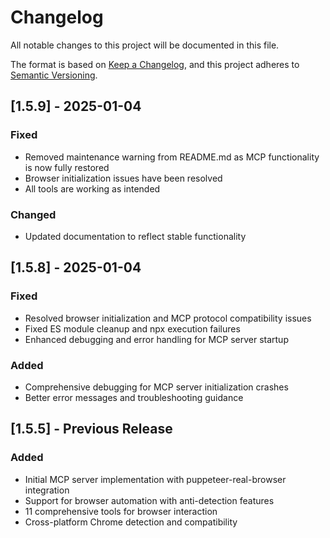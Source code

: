 # Changelog

All notable changes to this project will be documented in this file.

The format is based on [Keep a Changelog](https://keepachangelog.com/en/1.0.0/),
and this project adheres to [Semantic Versioning](https://semver.org/spec/v2.0.0.html).

## [1.5.9] - 2025-01-04

### Fixed
- Removed maintenance warning from README.md as MCP functionality is now fully restored
- Browser initialization issues have been resolved
- All tools are working as intended

### Changed
- Updated documentation to reflect stable functionality

## [1.5.8] - 2025-01-04

### Fixed
- Resolved browser initialization and MCP protocol compatibility issues
- Fixed ES module cleanup and npx execution failures
- Enhanced debugging and error handling for MCP server startup

### Added
- Comprehensive debugging for MCP server initialization crashes
- Better error messages and troubleshooting guidance

## [1.5.5] - Previous Release

### Added
- Initial MCP server implementation with puppeteer-real-browser integration
- Support for browser automation with anti-detection features
- 11 comprehensive tools for browser interaction
- Cross-platform Chrome detection and compatibility